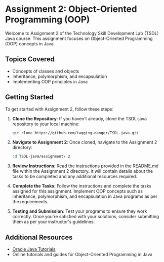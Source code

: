 # Assignment 2: Object-Oriented Programming (OOP)

Welcome to Assignment 2 of the Technology Skill Development Lab (TSDL) Java course. This assignment focuses on Object-Oriented Programming (OOP) concepts in Java.

## Topics Covered

- Concepts of classes and objects
- Inheritance, polymorphism, and encapsulation
- Implementing OOP principles in Java

## Getting Started

To get started with Assignment 2, follow these steps:

1. **Clone the Repository**: If you haven't already, clone the TSDL-java repository to your local machine:

    ```bash
    git clone https://github.com/tagging-danger/TSDL-java.git

2. **Navigate to Assignment 2**: Once cloned, navigate to the Assignment 2 directory:

    ```bash
    cd TSDL-java/assignment\ 2

3. **Review Instructions**: Read the instructions provided in the README.md file within the Assignment 2 directory. It will contain details about the tasks to be completed and any additional resources required.

4. **Complete the Tasks**: Follow the instructions and complete the tasks assigned for this assignment. Implement OOP concepts such as inheritance, polymorphism, and encapsulation in Java programs as per the requirements.

5. **Testing and Submission**: Test your programs to ensure they work correctly. Once you're satisfied with your solutions, consider submitting them as per your instructor's guidelines.

## Additional Resources

- [Oracle Java Tutorials](https://docs.oracle.com/javase/tutorial/)
- Online tutorials and guides for Object-Oriented Programming in Java
